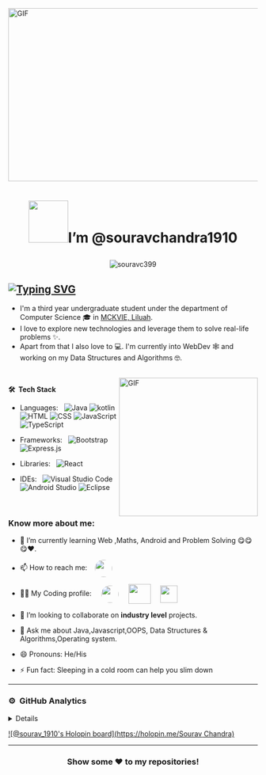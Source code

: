 <img height="350px" width="1000px" alt="GIF" src="https://thumbs.gfycat.com/MadSoftLangur-max-1mb.gif" />

# <p align="center"> <img src="https://i.pinimg.com/originals/57/5a/20/575a20918d349a354cc636a0d49b35a0.gif" width="80" height="85" />I’m @souravchandra1910 </p>


<p align="center">
<img src="https://komarev.com/ghpvc/?username=souravchandra1910&label=Profile%20views&color=0e75b6&style=flat" alt="souravc399" /> </p>

## [![Typing SVG](https://readme-typing-svg.herokuapp.com?right=true&color=FFFFFF&lines=Glad+To+See+You+Here+!+🤩+)](https://git.io/typing-svg)

* I'm a third year undergraduate student under the department of Computer Science 🎓 in [MCKVIE, Liluah](http://www.mckvie.edu.in/). 
* I love to explore new technologies and leverage them to solve real-life problems ✨. 
* Apart from that I also love to 💻. I'm currently into WebDev 🕸️ and working on my Data Structures and Algorithms 🤓.

<br />

<img align="right" height="280" width="280" alt="GIF" src="https://camo.githubusercontent.com/410dd0b1b800cd1e13965237beee2a32474be978/68747470733a2f2f6d656469612e67697068792e636f6d2f6d656469612f4d3967624264396e6244724f5475314d71782f67697068792e676966" />

 **🛠 &nbsp;Tech Stack**

- Languages: &nbsp;
  ![Java](https://img.shields.io/badge/-Java-333333?style=flat&logo=Java&logoColor=007ACC)
  ![kotlin](https://img.shields.io/badge/-Kotlin-333333?style=flat&logo=Dart&logoColor=007ACC)
  ![HTML](https://img.shields.io/badge/-HTML-333333?style=flat&logo=HTML5)
  ![CSS](https://img.shields.io/badge/-CSS-333333?style=flat&logo=CSS3&logoColor=1572B6)
  ![JavaScript](https://img.shields.io/badge/-JavaScript-333333?style=flat&logo=javascript)
  ![TypeScript](https://img.shields.io/badge/-TypeScript-333333?style=flat&logo=typescript)

- Frameworks: &nbsp;
  ![Bootstrap](https://img.shields.io/badge/-Bootstrap-333333?style=flat&logo=bootstrap&logoColor=563D7C)
  ![Express.js](https://img.shields.io/badge/-Express.js-333333?style=flat&logo=node.js)
  
- Libraries: &nbsp;
 ![React](https://img.shields.io/badge/-React-333333?style=flat&logo=react) 

- IDEs: &nbsp;
  ![Visual Studio Code](https://img.shields.io/badge/-Visual%20Studio%20Code-333333?style=flat&logo=visual-studio-code&logoColor=007ACC)
  ![Android Studio](https://img.shields.io/badge/-Android%20Studio-333333?style=flat&logo=android-studio)
  ![Eclipse](https://img.shields.io/badge/-Eclipse-333333?style=flat&logo=eclipse)
<br>

### Know more about me:


- 🌱 I’m currently learning Web ,Maths, Android and Problem Solving 😋😋😋❤️.

- 📫 How to reach me:&nbsp; &nbsp; <a href="https://www.linkedin.com/in/sourav-chandra-9402751b2/" target="blank"><img align="center" src="https://c.tenor.com/8q8PYGT5jW0AAAAd/linkedin-teameasil.gif" alt="" height="35" width="35" style="border-radius: 50px"/></a> &nbsp;  &nbsp;


- 🏄‍♂️ My Coding profile:  &nbsp; &nbsp; <a href="https://codeforces.com/profile/souravc399" target="blank"><img align="center" src="https://play-lh.googleusercontent.com/EkSlLWf2-04k5Y5F_MDLqoXPdo0TyZX3zKdCfsEUDqVB7INUypTOd6AVmkE_X7ej3JuR" alt="" height="35" width="35" style="border-radius: 50px"/></a> &nbsp; &nbsp; <a href="https://leetcode.com/Souravchandra/" target="blank"><img align="center" src="https://camo.githubusercontent.com/cc970ca71436129d452abe304b052203754cf170951dd0a2a1903613f5b32999/68747470733a2f2f692e70696e696d672e636f6d2f6f726967696e616c732f37332f65312f35342f37336531353432323031316537363365613962333033613737333865373161332e676966" alt="" height="40" width="45" /></a> &nbsp; &nbsp; <a href="https://auth.geeksforgeeks.org/user/souravc399/" target="blank"><img align="center" src="https://media.geeksforgeeks.org/wp-content/uploads/20210608021423/Output.gif" alt="" height="35" width="35" /></a>  

-  👯 I’m looking to collaborate on **industry level** projects.

-  💬 Ask me about  Java,Javascript,OOPS, Data Structures & Algorithms,Operating system.

-  😄 Pronouns: He/His

-  ⚡ Fun fact: Sleeping in a cold room can help you slim down


<hr>

### ⚙️ &nbsp;GitHub Analytics
<details>
<table style="width:100%">
  <tr>
    <td> &nbsp; &nbsp; &nbsp; <img src="https://github-readme-stats.vercel.app/api?username=souravchandra1910&show_icons=true&theme=tokyonight&count_private=false" alt="#" /> &nbsp; &nbsp; &nbsp;</td>
   &nbsp; &nbsp; <td> &nbsp; &nbsp; &nbsp; <img width="460px" src="https://github-readme-stats.vercel.app/api/top-langs/?username=souravchandra1910&hide=html&hide_title=true&hide_border=true&layout=compact&langs_count=6&text_color=000&icon_color=fff&bg_color=0,52fa5a,4dfcff,c64dff&theme=graywhite"> &nbsp; &nbsp; &nbsp;
</td> 

  </tr>
</table>



<table style="width:100%">
  <tr>
        <td> <img src="https://activity-graph.herokuapp.com/graph?username=souravchandra1910&theme=github"> </td>
  </tr>
</table>
<br>

[![trophy](https://github-profile-trophy.vercel.app/?username=souravchandra1910&theme=onestar)](https://github.com/ryo-ma/github-profile-trophy) 
</details>


[![@sourav_1910's Holopin board](https://holopin.me/Sourav Chandra)](https://holopin.io/@sourav_1910)
<div align="center">
<hr>

### Show some ❤️ to my repositories!

</div>

